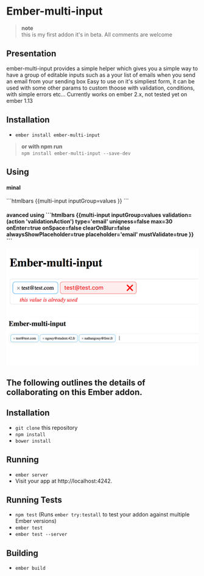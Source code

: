 # Ember-multi-input

>**note**<br>
>this is my first addon
>it's in beta. All comments are welcome

## Presentation

ember-multi-input provides a simple helper which gives you a simple way to have a group of editable inputs such as a your list of emails when you send an email from your sending box
Easy to use on it's simpliest form, it can be used with some other params to custom thoose with validation, conditions, with simple errors  etc...
Currently works on ember 2.x, not tested yet on ember 1.13

## Installation

* `ember install ember-multi-input`<br>

>**or with npm run**<br>
>`npm install ember-multi-input --save-dev`

## Using
<h4> minal</h4>
```htmlbars
{{multi-input
  inputGroup=values
}}
```
<h4> avanced using</4>
```htmlbars
{{multi-input
  inputGroup=values
  validation=(action 'validationAction')
  type='email'
  uniqness=false
  max=30
  onEnter=true
  onSpace=false
  clearOnBlur=false
  alwaysShowPlaceholder=true
  placeholder='email'
  mustValidate=true
}}
```

![alt tag](https://github.com/ngouy/images/blob/master/images_for_readme_repos/ember-multi-input/Screen%20Shot%202017-01-27%20at%2011.46.23.png?raw=true)
![alt tag](https://github.com/ngouy/images/blob/master/images_for_readme_repos/ember-multi-input/Screen%20Shot%202017-01-27%20at%2011.49.35.png?raw=true)

## The following outlines the details of collaborating on this Ember addon.
## Installation

* `git clone` this repository
* `npm install`
* `bower install`

## Running

* `ember server`
* Visit your app at http://localhost:4242.

## Running Tests

* `npm test` (Runs `ember try:testall` to test your addon against multiple Ember versions)
* `ember test`
* `ember test --server`

## Building

* `ember build`
